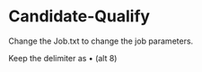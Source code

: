 # Candidate-Qualify
Change the Job.txt to change the job parameters.

Keep the delimiter as • (alt 8) 
